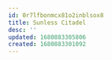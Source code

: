 ```yaml
---
id: 0r7lfbonmcx81o2inblsox8
title: Sunless Citadel
desc: ''
updated: 1680883305806
created: 1680883301092
---
```

